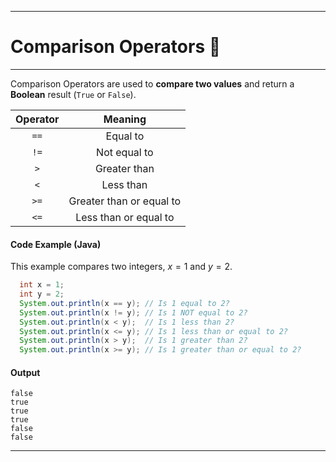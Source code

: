 
---

# **Comparison Operators** 🧐

-----

Comparison Operators are used to **compare two values** and return a **Boolean** result (`True` or `False`).

| Operator | Meaning |
| :---: | :---: |
| `==` | Equal to |
| `!=` | Not equal to |
| `>` | Greater than |
| `<` | Less than |
| `>=` | Greater than or equal to |
| `<=` | Less than or equal to |

#### **Code Example (Java)**

This example compares two integers, $x=1$ and $y=2$.

```java
  int x = 1;
  int y = 2;
  System.out.println(x == y); // Is 1 equal to 2?
  System.out.println(x != y); // Is 1 NOT equal to 2?
  System.out.println(x < y);  // Is 1 less than 2?
  System.out.println(x <= y); // Is 1 less than or equal to 2?
  System.out.println(x > y);  // Is 1 greater than 2?
  System.out.println(x >= y); // Is 1 greater than or equal to 2?
```

#### **Output**

```
false
true
true
true
false
false
```

-----